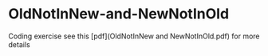 # OldNotInNew-and-NewNotInOld
Coding exercise see this [pdf](OldNotInNew and NewNotInOld.pdf) for more details
